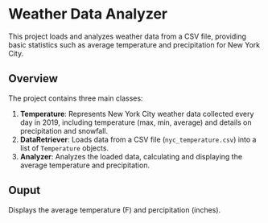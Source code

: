 # Weather Data Analyzer

This project loads and analyzes weather data from a CSV file, providing basic statistics such as average temperature and precipitation for New York City.

## Overview

The project contains three main classes:

1. **Temperature**: Represents New York City weather data collected every day in 2019, including temperature (max, min, average) and details on precipitation and snowfall.
2. **DataRetriever**: Loads data from a CSV file (`nyc_temperature.csv`) into a list of `Temperature` objects.
3. **Analyzer**: Analyzes the loaded data, calculating and displaying the average temperature and precipitation.

## Ouput

Displays the average temperature (F) and percipitation (inches).
